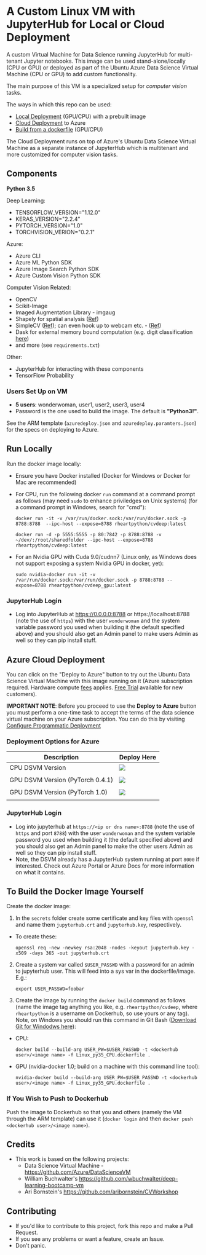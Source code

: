# A Custom Linux VM with JupyterHub for Local or Cloud Deployment

A custom Virtual Machine for Data Science running JupyterHub for multi-tenant Jupyter notebooks. This image can be used stand-alone/locally (CPU or GPU) or deployed as part of the Ubuntu Azure Data Science Virtual Machine (CPU or GPU) to add custom functionality.

The main purpose of this VM is a specialized setup for _computer vision_ tasks.

The ways in which this repo can be used:

* [Local Deployment](#run-locally) (GPU/CPU) with a prebuilt image
* [Cloud Deployment](#azure-cloud-deployment) to Azure
* [Build from a dockerfile](#to-build-the-docker-image-yourself) (GPU/CPU)

The Cloud Deployment runs on top of Azure's Ubuntu Data Science Virtual Machine as a separate instance of JupyterHub which is multitenant and more customized for computer vision tasks.

## Components

**Python 3.5**

Deep Learning:

* TENSORFLOW_VERSION="1.12.0"
* KERAS_VERSION="2.2.4"
* PYTORCH_VERSION="1.0"
* TORCHVISION_VERION="0.2.1"

Azure:

* Azure CLI
* Azure ML Python SDK
* Azure Image Search Python SDK
* Azure Custom Vision Python SDK

Computer Vision Related:

* OpenCV
* Scikit-Image
* Imaged Augmentation Library - imgaug
* Shapely for spatial analysis ([Ref](http://shapely.readthedocs.io/en/stable/manual.html))
* SimpleCV ([Ref](http://simplecv.readthedocs.io/en/1.0/)); can even hook up to webcam etc. - ([Ref](http://simplecv.readthedocs.io/en/1.0/cookbook/#using-a-camera-kinect-or-virtualcamera))
* Dask for external memory bound computation (e.g. digit classification [here](https://github.com/michhar/python-jupyter-notebooks/blob/master/dask/dask-digit-classification.ipynb))
* and more (see `requirements.txt`)

Other:

* JupyterHub for interacting with these components
* TensorFlow Probability

### Users Set Up on VM

* **5 users**:  wonderwoman, user1, user2, user3, user4
* Password is the one used to build the image.  The default is **"Python3!"**.

See the ARM template (`azuredeploy.json` and `azuredeploy.paramters.json`) for the specs on deploying to Azure.

## Run Locally

Run the docker image locally:

* Ensure you have Docker installed (Docker for Windows or Docker for Mac are recommended)
* For CPU, run the following docker `run` command at a command prompt as follows (may need `sudo` to enhance priviledges on Unix systems) (for a command prompt in Windows, search for "cmd"):
 
     `docker run -it -v /var/run/docker.sock:/var/run/docker.sock -p 8788:8788  --ipc-host --expose=8788 rheartpython/cvdeep:latest`

     `docker run -d -p 5555:5555 -p 80:7842 -p 8788:8788 -v ~/dev/:/root/sharedfolder --ipc-host --expose=8788  rheartpython/cvdeep:latest`

* For an Nvidia GPU with Cuda 9.0/cudnn7 (Linux only, as Windows does not support exposing a system Nvidia GPU in docker, yet):

    `sudo nvidia-docker run -it -v /var/run/docker.sock:/var/run/docker.sock -p 8788:8788 --expose=8788 rheartpython/cvdeep_gpu:latest`

### JupyterHub Login

* Log into JupyterHub at https://0.0.0.0:8788 or https://localhost:8788 (note the use of `https`) with the user `wonderwoman` and the system variable password you used when building it (the default specified above) and you should also get an Admin panel to make users Admin as well so they can pip install stuff.

## Azure Cloud Deployment

You can click on the "Deploy to Azure" button to try out the Ubuntu Data Science Virtual Machine with this image running on it (Azure subscription required. Hardware compute [fees](https://azure.microsoft.com/en-us/marketplace/partners/microsoft-ads/linux-data-science-vm/) applies. [Free Trial](https://azure.microsoft.com/free/) available for new customers). 

**IMPORTANT NOTE**: Before you proceed to use the **Deploy to Azure** button you must perform a one-time task to accept the terms of the data science virtual machine on your Azure subscription. You can do this by visiting [Configure Programmatic Deployment](https://ms.portal.azure.com/#blade/Microsoft_Azure_Marketplace/LegalTermsSkuProgrammaticAccessBlade/legalTermsSkuProgrammaticAccessData/%7B%22product%22%3A%7B%22publisherId%22%3A%22microsoft-ads%22%2C%22offerId%22%3A%22linux-data-science-vm%22%2C%22planId%22%3A%22linuxdsvm%22%7D%7D)

### Deployment Options for Azure

| Description | Deploy Here |
| --- | --- |
| CPU DSVM Version | <a href="https://portal.azure.com/#create/Microsoft.Template/uri/https%3A%2F%2Fraw.githubusercontent.com%2Fmichhar%2Fcustom-azure-dsvm-jupyterhub%2Fmaster%2Fazuredeploy.json" target="_blank"><img src="http://azuredeploy.net/deploybutton.png"/>
</a> |
| GPU DSVM Version (PyTorch 0.4.1) | <a href="https://portal.azure.com/#create/Microsoft.Template/uri/https%3A%2F%2Fraw.githubusercontent.com%2Fmichhar%2Fcustom-azure-dsvm-jupyterhub%2Fmaster%2Fazuredeploy_gpu_torch0.4.1.json" target="_blank"><img src="http://azuredeploy.net/deploybutton.png"/>
</a> |
| GPU DSVM Version (PyTorch 1.0) | <a href="https://portal.azure.com/#create/Microsoft.Template/uri/https%3A%2F%2Fraw.githubusercontent.com%2Fmichhar%2Fcustom-azure-dsvm-jupyterhub%2Fmaster%2Fazuredeploy_gpu_torch1.0.json" target="_blank"><img src="http://azuredeploy.net/deploybutton.png"/>
</a> |

### JupyterHub Login

* Log into jupyterhub at `https://<ip or dns name>:8788` (note the use of `https` and port `8788`) with the user `wonderwoman` and the system variable password you used when building it (the default specified above) and you should also get an Admin panel to make the other users Admin as well so they can pip install stuff.
* Note, the DSVM already has a JupyterHub system running at port `8000` if interested.  Check out Azure Portal or Azure Docs for more information on what it contains.

## To Build the Docker Image Yourself

Create the docker image:

1. In the `secrets` folder create some certificate and key files with `openssl` and name them `jupyterhub.crt` and `jupyterhub.key`, respectively.
  * To create these:
  
      `openssl req -new -newkey rsa:2048 -nodes -keyout jupyterhub.key -x509 -days 365 -out jupyterhub.crt`

2. Create a system var called `$USER_PASSWD` with a password for an admin to jupyterhub user.  This will feed into a sys var in the dockerfile/image.  E.g.:

    `export USER_PASSWD=foobar`
    
3. Create the image by running the `docker build` command as follows (name the image tag anything you like, e.g. `rheartpython/cvdeep`, where `rheartpython` is a username on Dockerhub, so use yours or any tag).  Note, on Windows you should run this command in Git Bash ([Download Git for Windodws here](https://git-scm.com/downloads)):

  * CPU:

    `docker build --build-arg USER_PW=$USER_PASSWD -t <dockerhub user>/<image name> -f Linux_py35_CPU.dockerfile .`

  * GPU (nvidia-docker 1.0; build on a machine with this command line tool):

    `nvidia-docker build --build-arg USER_PW=$USER_PASSWD -t <dockerhub user>/<image name> -f Linux_py35_GPU.dockerfile .`

### If You Wish to Push to Dockerhub

 Push the image to Dockerhub so that you and others (namely the VM through the ARM template) can use it  (`docker login` and then `docker push <dockerhub user>/<image name>`).

 ## Credits

 * This work is based on the following projects:
   * Data Science Virtual Machine - https://github.com/Azure/DataScienceVM
   * William Buchwalter's https://github.com/wbuchwalter/deep-learning-bootcamp-vm
   * Ari Bornstein's https://github.com/aribornstein/CVWorkshop

## Contributing

* If you'd like to contribute to this project, fork this repo and make a Pull Request.
* If you see any problems or want a feature, create an Issue.
* Don't panic.
 
